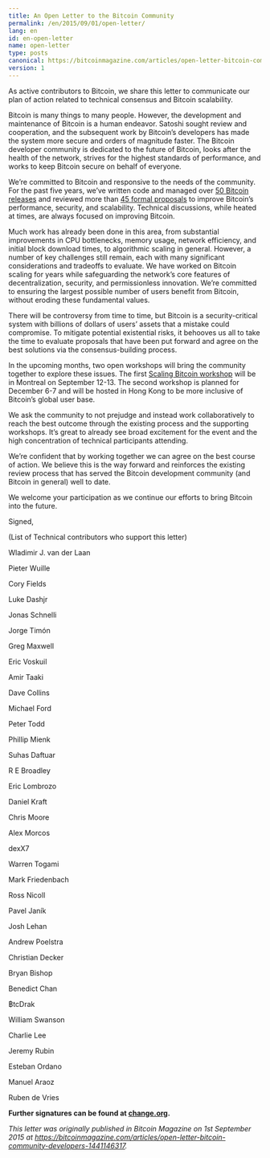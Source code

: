 ```yaml
---
title: An Open Letter to the Bitcoin Community
permalink: /en/2015/09/01/open-letter/
lang: en
id: en-open-letter
name: open-letter
type: posts
canonical: https://bitcoinmagazine.com/articles/open-letter-bitcoin-community-developers-1441146317
version: 1
---
```

As active contributors to Bitcoin, we share this letter to communicate our plan of action related to technical consensus and Bitcoin scalability.

Bitcoin is many things to many people. However, the development and maintenance of Bitcoin is a human endeavor. Satoshi sought review and cooperation, and the subsequent work by Bitcoin’s developers has made the system more secure and orders of magnitude faster. The Bitcoin developer community is dedicated to the future of Bitcoin, looks after the health of the network, strives for the highest standards of performance, and works to keep Bitcoin secure on behalf of everyone.

We’re committed to Bitcoin and responsive to the needs of the community. For the past five years, we’ve written code and managed over [50 Bitcoin releases][1] and reviewed more than [45 formal proposals][2] to improve Bitcoin’s performance, security, and scalability. Technical discussions, while heated at times, are always focused on improving Bitcoin.

Much work has already been done in this area, from substantial improvements in CPU bottlenecks, memory usage, network efficiency, and initial block download times, to algorithmic scaling in general. However, a number of key challenges still remain, each with many significant considerations and tradeoffs to evaluate. We have worked on Bitcoin scaling for years while safeguarding the network’s core features of decentralization, security, and permissionless innovation. We’re committed to ensuring the largest possible number of users benefit from Bitcoin, without eroding these fundamental values.

There will be controversy from time to time, but Bitcoin is a security-critical system with billions of dollars of users’ assets that a mistake could compromise. To mitigate potential existential risks, it behooves us all to take the time to evaluate proposals that have been put forward and agree on the best solutions via the consensus-building process.
 
In the upcoming months, two open workshops will bring the community together to explore these issues. The first [Scaling Bitcoin workshop][3] will be in Montreal on September 12-13. The second workshop is planned for December 6-7 and will be hosted in Hong Kong to be more inclusive of Bitcoin’s global user base. 

We ask the community to not prejudge and instead work collaboratively to reach the best outcome through the existing process and the supporting workshops. It’s great to already see broad excitement for the event and the high concentration of technical participants attending.

We’re confident that by working together we can agree on the best course of action. We believe this is the way forward and reinforces the existing review process that has served the Bitcoin development community (and Bitcoin in general) well to date.  

We welcome your participation as we continue our efforts to bring Bitcoin into the future.

Signed,

(List of Technical contributors who support this letter)

Wladimir J. van der Laan

Pieter Wuille

Cory Fields

Luke Dashjr

Jonas Schnelli

Jorge Timón

Greg Maxwell

Eric Voskuil

Amir Taaki

Dave Collins

Michael Ford

Peter Todd

Phillip Mienk

Suhas Daftuar

R E Broadley

Eric Lombrozo

Daniel Kraft

Chris Moore

Alex Morcos

dexX7

Warren Togami

Mark Friedenbach

Ross Nicoll

Pavel Janík

Josh Lehan

Andrew Poelstra

Christian Decker

Bryan Bishop

Benedict Chan

฿tcDrak

William Swanson

Charlie Lee

Jeremy Rubin

Esteban Ordano

Manuel Araoz

Ruben de Vries

**Further signatures can be found at [change.org](https://www.change.org/p/the-community-an-open-letter-to-the-bitcoin-community).**

_This letter was originally published in Bitcoin Magazine on 1st September 2015 at <https://bitcoinmagazine.com/articles/open-letter-bitcoin-community-developers-1441146317>._

[1]: https://github.com/bitcoin/bitcoin/tree/master/doc/release-notes
[2]: https://github.com/bitcoin/bips
[3]: https://scalingbitcoin.org/montreal2015/
